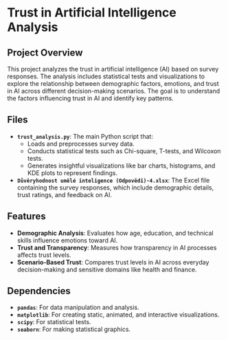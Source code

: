 # Trust in Artificial Intelligence Analysis

## Project Overview
This project analyzes the trust in artificial intelligence (AI) based on survey responses. The analysis includes statistical tests and visualizations to explore the relationship between demographic factors, emotions, and trust in AI across different decision-making scenarios. The goal is to understand the factors influencing trust in AI and identify key patterns.

## Files
- **`trust_analysis.py`**: The main Python script that:
  - Loads and preprocesses survey data.
  - Conducts statistical tests such as Chi-square, T-tests, and Wilcoxon tests.
  - Generates insightful visualizations like bar charts, histograms, and KDE plots to represent findings.
- **`Důvěryhodnost umělé inteligence (Odpovědi)-4.xlsx`**: The Excel file containing the survey responses, which include demographic details, trust ratings, and feedback on AI.

## Features
- **Demographic Analysis**: Evaluates how age, education, and technical skills influence emotions toward AI.
- **Trust and Transparency**: Measures how transparency in AI processes affects trust levels.
- **Scenario-Based Trust**: Compares trust levels in AI across everyday decision-making and sensitive domains like health and finance.

## Dependencies
- **`pandas`**: For data manipulation and analysis.
- **`matplotlib`**: For creating static, animated, and interactive visualizations.
- **`scipy`**: For statistical tests.
- **`seaborn`**: For making statistical graphics.

